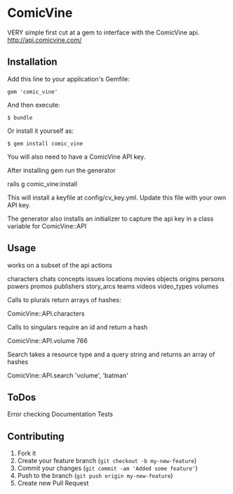 # ComicVine

VERY simple first cut at a gem to interface with the ComicVine api.  http://api.comicvine.com/

## Installation

Add this line to your application's Gemfile:

    gem 'comic_vine'

And then execute:

    $ bundle

Or install it yourself as:

    $ gem install comic_vine
    
You will also need to have a ComicVine API key.

After installing gem run the generator

rails g comic_vine:install

This will install a keyfile at config/cv_key.yml.  Update this file with your own API key.

The generator also installs an initializer to capture the api key in a class variable for ComicVine::API

## Usage

works on a subset of the api actions

characters
chats
concepts
issues
locations
movies
objects
origins
persons
powers
promos
publishers
story_arcs
teams
videos
video_types
volumes

Calls to plurals return arrays of hashes:

ComicVine::API.characters

Calls to singulars require an id and return a hash

ComicVine::API.volume 766

Search takes a resource type and a query string and returns an array of hashes

ComicVine::API.search 'volume', 'batman'

## ToDos
Error checking
Documentation
Tests

## Contributing

1. Fork it
2. Create your feature branch (`git checkout -b my-new-feature`)
3. Commit your changes (`git commit -am 'Added some feature'`)
4. Push to the branch (`git push origin my-new-feature`)
5. Create new Pull Request
